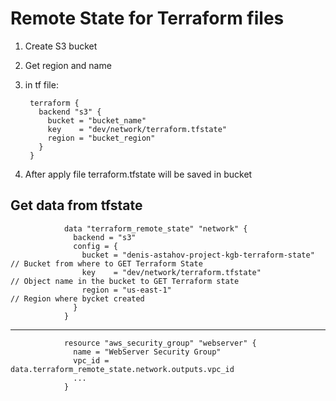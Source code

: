 # Remote State for Terraform files 



1. Create S3 bucket
2. Get region and name
3. in tf file:

        terraform {
          backend "s3" {
            bucket = "bucket_name"
            key    = "dev/network/terraform.tfstate"
            region = "bucket_region"
          }
        }
        
4. After apply file terraform.tfstate will be saved in bucket        



## Get data from tfstate

                data "terraform_remote_state" "network" {
                  backend = "s3"
                  config = {
                    bucket = "denis-astahov-project-kgb-terraform-state" // Bucket from where to GET Terraform State
                    key    = "dev/network/terraform.tfstate"             // Object name in the bucket to GET Terraform state
                    region = "us-east-1"                                 // Region where bycket created
                  }
                }
                
-------------------------------------------------------------------------------------------------   


                resource "aws_security_group" "webserver" {
                  name = "WebServer Security Group"
                  vpc_id = data.terraform_remote_state.network.outputs.vpc_id
                  ...
                } 
